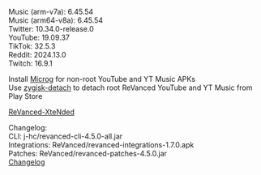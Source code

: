 Music (arm-v7a): 6.45.54  
Music (arm64-v8a): 6.45.54  
Twitter: 10.34.0-release.0  
YouTube: 19.09.37  
TikTok: 32.5.3  
Reddit: 2024.13.0  
Twitch: 16.9.1  

Install [Microg](https://github.com/ReVanced/GmsCore/releases) for non-root YouTube and YT Music APKs  
Use [zygisk-detach](https://github.com/j-hc/zygisk-detach) to detach root ReVanced YouTube and YT Music from Play Store  

[ReVanced-XteNded](https://github.com/smmahbubhossain/ReVanced-XteNded)  

Changelog:  
CLI: j-hc/revanced-cli-4.5.0-all.jar  
Integrations: ReVanced/revanced-integrations-1.7.0.apk  
Patches: ReVanced/revanced-patches-4.5.0.jar  
[Changelog](https://github.com/ReVanced/revanced-patches/releases/tag/v4.5.0)  
